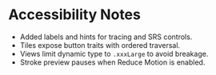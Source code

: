 # Accessibility Notes

- Added labels and hints for tracing and SRS controls.
- Tiles expose button traits with ordered traversal.
- Views limit dynamic type to `.xxxLarge` to avoid breakage.
- Stroke preview pauses when Reduce Motion is enabled.
